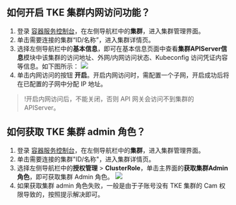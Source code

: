 ## 如何开启 TKE 集群内网访问功能？

1. 登录 [容器服务控制台](https://console.cloud.tencent.com/tke2)，在左侧导航栏中的**集群**，进入集群管理界面。
2. 单击需要连接的集群“ID/名称”，进入集群详情页。
3. 选择左侧导航栏中的**基本信息**，即可在基本信息页面中查看**集群APIServer信息**模块中该集群的访问地址、外网/内网访问状态、Kubeconfig 访问凭证内容等信息。如下图所示：
     ![](https://qcloudimg.tencent-cloud.cn/raw/27782c40a6780c50c44d2849571aa6c5.png)
4. 单击内网访问的按钮 **开启**。开启内网访问时，需配置一个子网，开启成功后将在已配置的子网中分配 IP 地址。
>!开启内网访问后，不能关闭，否则 API 网关会访问不到集群的 APIServer。



## 如何获取 TKE 集群 admin 角色？

1. 登录 [容器服务控制台](https://console.cloud.tencent.com/tke2)，在左侧导航栏中的**集群**，进入集群管理界面。
2. 单击需要连接的集群"ID/名称"，进入集群详情页。
3. 选择左侧导航栏中的**授权管理** > **ClusterRole**，单击主界面的**获取集群Admin角色**，即可获取集群 Admin 角色。
	![](https://qcloudimg.tencent-cloud.cn/raw/daf6a50f98b96d986320029e44a9fcd2.png)
4. 如果获取集群 admin 角色失败，一般是由于子账号没有 TKE 集群的 Cam 权限导致的，按照提示解决即可。
